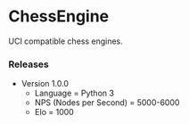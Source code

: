 # ChessEngine
UCI compatible chess engines.

### Releases
* Version 1.0.0
    * Language = Python 3
    * NPS (Nodes per Second) = 5000-6000
    * Elo = 1000